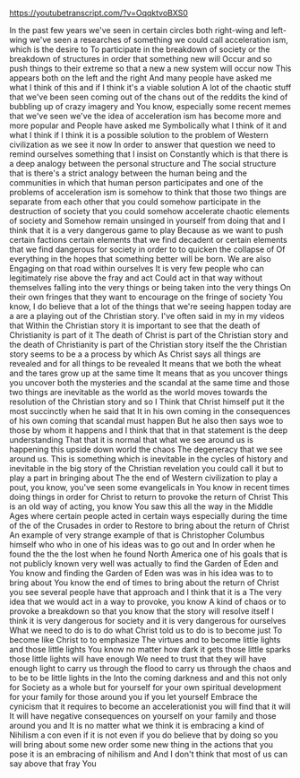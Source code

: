 https://youtubetranscript.com/?v=OqqktvoBXS0

 In the past few years we've seen in certain circles both right-wing and left-wing we've seen a researches of something we could call acceleration ism, which is the desire to To participate in the breakdown of society or the breakdown of structures in order that something new will Occur and so push things to their extreme so that a new a new system will occur now This appears both on the left and the right And many people have asked me what I think of this and if I think it's a viable solution A lot of the chaotic stuff that we've been seen coming out of the chans out of the reddits the kind of bubbling up of crazy imagery and You know, especially some recent memes that we've seen we've the idea of acceleration ism has become more and more popular and People have asked me Symbolically what I think of it and what I think if I think it is a possible solution to the problem of Western civilization as we see it now In order to answer that question we need to remind ourselves something that I insist on Constantly which is that there is a deep analogy between the personal structure and The social structure that is there's a strict analogy between the human being and the communities in which that human person participates and one of the problems of acceleration ism is somehow to think that those two things are separate from each other that you could somehow participate in the destruction of society that you could somehow accelerate chaotic elements of society and Somehow remain unsinged in yourself from doing that and I think that it is a very dangerous game to play Because as we want to push certain factions certain elements that we find decadent or certain elements that we find dangerous for society in order to to quicken the collapse of Of everything in the hopes that something better will be born. We are also Engaging on that road within ourselves It is very few people who can legitimately rise above the fray and act Could act in that way without themselves falling into the very things or being taken into the very things On their own fringes that they want to encourage on the fringe of society You know, I do believe that a lot of the things that we're seeing happen today are a are a playing out of the Christian story. I've often said in my in my videos that Within the Christian story it is important to see that the death of Christianity is part of it The death of Christ is part of the Christian story and the death of Christianity is part of the Christian story itself the the Christian story seems to be a a process by which As Christ says all things are revealed and for all things to be revealed It means that we both the wheat and the tares grow up at the same time It means that as you uncover things you uncover both the mysteries and the scandal at the same time and those two things are inevitable as the world as the world moves towards the resolution of the Christian story and so I Think that Christ himself put it the most succinctly when he said that It in his own coming in the consequences of his own coming that scandal must happen But he also then says woe to those by whom it happens and I think that that in that statement is the deep understanding That that it is normal that what we see around us is happening this upside down world the chaos The degeneracy that we see around us. This is something which is inevitable in the cycles of history and inevitable in the big story of the Christian revelation you could call it but to play a part in bringing about The the end of Western civilization to play a pout, you know, you've seen some evangelicals in You know in recent times doing things in order for Christ to return to provoke the return of Christ This is an old way of acting, you know You saw this all the way in the Middle Ages where certain people acted in certain ways especially during the time of the of the Crusades in order to Restore to bring about the return of Christ An example of very strange example of that is Christopher Columbus himself who who in one of his ideas was to go out and In order when he found the the the lost when he found North America one of his goals that is not publicly known very well was actually to find the Garden of Eden and You know and finding the Garden of Eden was was in his idea was to to bring about You know the end of times to bring about the return of Christ you see several people have that approach and I think that it is a The very idea that we would act in a way to provoke, you know A kind of chaos or to provoke a breakdown so that you know that the story will resolve itself I think it is very dangerous for society and it is very dangerous for ourselves What we need to do is to do what Christ told us to do is to become just To become like Christ to to emphasize The virtues and to become little lights and those little lights You know no matter how dark it gets those little sparks those little lights will have enough We need to trust that they will have enough light to carry us through the flood to carry us through the chaos and to be to be little lights in the Into the coming darkness and and this not only for Society as a whole but for yourself for your own spiritual development for your family for those around you if you let yourself Embrace the cynicism that it requires to become an accelerationist you will find that it will It will have negative consequences on yourself on your family and those around you and It is no matter what we think it is embracing a kind of Nihilism a con even if it is not even if you do believe that by doing so you will bring about some new order some new thing in the actions that you pose it is an embracing of nihilism and And I don't think that most of us can say above that fray You